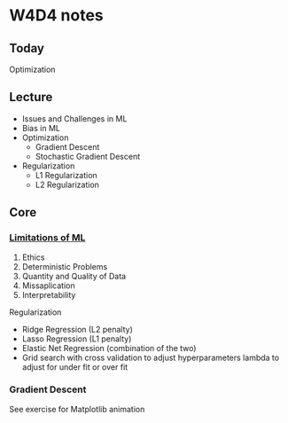 # W4D4 notes

## Today

Optimization

## Lecture

- Issues and Challenges in ML
- Bias in ML
- Optimization
  - Gradient Descent
  - Stochastic Gradient Descent
- Regularization
  - L1 Regularization
  - L2 Regularization

## Core

### [Limitations of ML](https://towardsdatascience.com/the-limitations-of-machine-learning-a00e0c3040c6)

1. Ethics
2. Deterministic Problems
3. Quantity and Quality of Data
4. Missaplication
5. Interpretability

Regularization

- Ridge Regression (L2 penalty)
- Lasso Regression (L1 penalty)
- Elastic Net Regression (combination of the two)
- Grid search with cross validation to adjust hyperparameters lambda to adjust for under fit or over fit

### Gradient Descent

See exercise for Matplotlib animation
